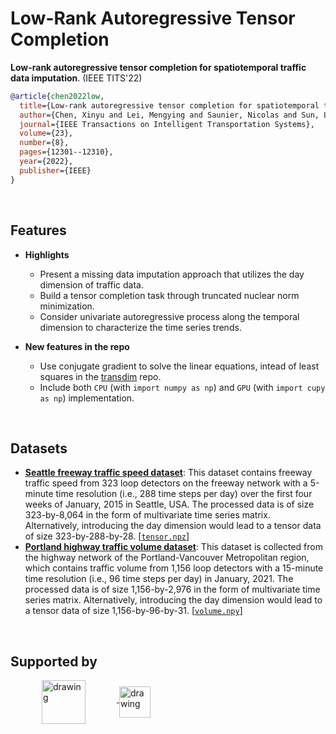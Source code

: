 # Low-Rank Autoregressive Tensor Completion

**Low-rank autoregressive tensor completion for spatiotemporal traffic data imputation**. (IEEE TITS'22)

```bibtex
@article{chen2022low,
  title={Low-rank autoregressive tensor completion for spatiotemporal traffic data imputation},
  author={Chen, Xinyu and Lei, Mengying and Saunier, Nicolas and Sun, Lijun},
  journal={IEEE Transactions on Intelligent Transportation Systems},
  volume={23},
  number={8},
  pages={12301--12310},
  year={2022},
  publisher={IEEE}
}
```

<br>

## Features

- **Highlights**
  - Present a missing data imputation approach that utilizes the day dimension of traffic data.
  - Build a tensor completion task through truncated nuclear norm minimization.
  - Consider univariate autoregressive process along the temporal dimension to characterize the time series trends.

- **New features in the repo**
  - Use conjugate gradient to solve the linear equations, intead of least squares in the [transdim](https://github.com/xinychen/transdim) repo.
  - Include both `CPU` (with `import numpy as np`) and `GPU` (with `import cupy as np`) implementation.

<br>

## Datasets

- [**Seattle freeway traffic speed dataset**](https://github.com/zhiyongc/Seattle-Loop-Data): This dataset contains freeway traffic speed from 323 loop detectors on the freeway network with a 5-minute time resolution (i.e., 288 time steps per day) over the first four weeks of January, 2015 in Seattle, USA. The processed data is of size 323-by-8,064 in the form of multivariate time series matrix. Alternatively, introducing the day dimension would lead to a tensor data of size 323-by-288-by-28. [[`tensor.npz`](https://github.com/xinychen/autoregressive-tensor/blob/main/tensor.npz)]
- [**Portland highway traffic volume dataset**](https://portal.its.pdx.edu/home): This dataset is collected from the highway network of the Portland-Vancouver Metropolitan region, which contains traffic volume from 1,156 loop detectors with a 15-minute time resolution (i.e., 96 time steps per day) in January, 2021. The processed data is of size 1,156-by-2,976 in the form of multivariate time series matrix. Alternatively, introducing the day dimension would lead to a tensor data of size 1,156-by-96-by-31. [[`volume.npy`](https://github.com/xinychen/autoregressive-tensor/blob/main/volume.npy)]

<br>



## Supported by

<a href="https://ivado.ca/en">
<img align="middle" src="https://github.com/xinychen/tracebase/blob/main/graphics/ivado_logo.jpeg" alt="drawing" height="70" hspace="50">
</a>
<a href="https://www.cirrelt.ca/">
<img align="middle" src="https://github.com/xinychen/tracebase/blob/main/graphics/cirrelt_logo.png" alt="drawing" height="50">
</a>
